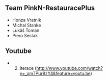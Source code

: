 ﻿## Team PinkN-RestauracePlus
- Honza Vratnik
- Michal Stanke
- Lukáš Toman
- Piero Sestak

## Youtube
- 2. iterace (http://www.youtube.com/watch?v=_omTPur8zY4&feature=youtu.be)